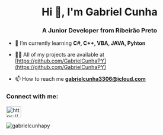 <h1 align="center">Hi 👋, I'm Gabriel Cunha</h1>
<h3 align="center">A Junior Developer from Ribeirão Preto</h3>

- 🌱 I’m currently learning **C#, C++, VBA, JAVA, Pyhton**

- 👨‍💻 All of my projects are available at [https://github.com/GabrielCunhaPY](https://github.com/GabrielCunhaPY)

- 📫 How to reach me **gabrielcunha3306@icloud.com**

<h3 align="left">Connect with me:</h3>
<p align="left">
<a href="https://linkedin.com/in/https://www.linkedin.com/in/gabriel-cunha-ciampaglia-5687582a3/" target="blank"><img align="center" 
src="https://raw.githubusercontent.com/rahuldkjain/github-profile-readme-generator/master/src/images/icons/Social/linked-in-alt.svg" alt="https://www.linkedin.com/in/gabriel-cunha-ciampaglia-5687582a3/" height="30" width="40" /></a>
</p>
<p><img align="center" src="https://github-readme-stats.vercel.app/api/top-langs?username=gabrielcunhapy&show_icons=true&theme=dracula&hide_border=true&locale=pt-br&layout=compact" alt="gabrielcunhapy" /></p>
